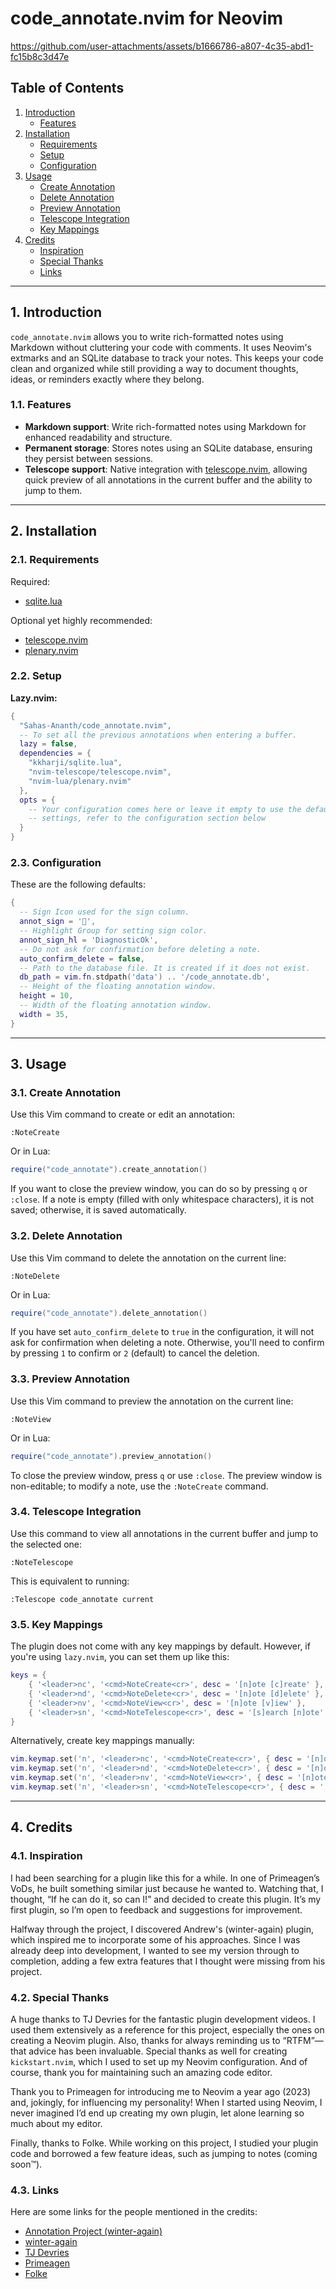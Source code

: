 # code_annotate.nvim for Neovim

https://github.com/user-attachments/assets/b1666786-a807-4c35-abd1-fc15b8c3d47e

## Table of Contents

1. [Introduction](#introduction)
    - [Features](#features)
2. [Installation](#installation)
    - [Requirements](#requirements)
    - [Setup](#setup)
    - [Configuration](#configuration)
3. [Usage](#usage)
    - [Create Annotation](#create-annotation)
    - [Delete Annotation](#delete-annotation)
    - [Preview Annotation](#preview-annotation)
    - [Telescope Integration](#telescope-integration)
    - [Key Mappings](#key-mappings)
4. [Credits](#credits)
    - [Inspiration](#inspiration)
    - [Special Thanks](#special-thanks)
    - [Links](#links)

---

## 1. Introduction

`code_annotate.nvim` allows you to write rich-formatted notes using Markdown without cluttering your code with comments. It uses Neovim's extmarks and an SQLite database to track your notes. This keeps your code clean and organized while still providing a way to document thoughts, ideas, or reminders exactly where they belong.

### 1.1. Features

- **Markdown support**: Write rich-formatted notes using Markdown for enhanced readability and structure.
- **Permanent storage**: Stores notes using an SQLite database, ensuring they persist between sessions.
- **Telescope support**: Native integration with [telescope.nvim](https://github.com/nvim-telescope/telescope.nvim), allowing quick preview of all annotations in the current buffer and the ability to jump to them.

---

## 2. Installation

### 2.1. Requirements

Required:

- [sqlite.lua](https://github.com/kkharji/sqlite.lua)

Optional yet highly recommended:

- [telescope.nvim](https://github.com/nvim-telescope/telescope.nvim)
- [plenary.nvim](https://github.com/nvim-lua/plenary.nvim)

### 2.2. Setup

**Lazy.nvim:**

```lua
{
  "Sahas-Ananth/code_annotate.nvim",
  -- To set all the previous annotations when entering a buffer.
  lazy = false,
  dependencies = { 
    "kkharji/sqlite.lua",
    "nvim-telescope/telescope.nvim",
    "nvim-lua/plenary.nvim"
  },
  opts = {
    -- Your configuration comes here or leave it empty to use the default
    -- settings, refer to the configuration section below
  }
}
```

### 2.3. Configuration

These are the following defaults:

```lua
{
  -- Sign Icon used for the sign column.
  annot_sign = '',
  -- Highlight Group for setting sign color.
  annot_sign_hl = 'DiagnosticOk',
  -- Do not ask for confirmation before deleting a note.
  auto_confirm_delete = false,
  -- Path to the database file. It is created if it does not exist.
  db_path = vim.fn.stdpath('data') .. '/code_annotate.db',
  -- Height of the floating annotation window.
  height = 10,
  -- Width of the floating annotation window.
  width = 35,
}
```

---

## 3. Usage

### 3.1. Create Annotation

Use this Vim command to create or edit an annotation:

```vim
:NoteCreate
```

Or in Lua:

```lua
require("code_annotate").create_annotation()
```

If you want to close the preview window, you can do so by pressing `q` or `:close`. If a note is empty (filled with only whitespace characters), it is not saved; otherwise, it is saved automatically.

### 3.2. Delete Annotation

Use this Vim command to delete the annotation on the current line:

```vim
:NoteDelete
```

Or in Lua:

```lua
require("code_annotate").delete_annotation()
```

If you have set `auto_confirm_delete` to `true` in the configuration, it will not ask for confirmation when deleting a note. Otherwise, you'll need to confirm by pressing `1` to confirm or `2` (default) to cancel the deletion.

### 3.3. Preview Annotation

Use this Vim command to preview the annotation on the current line:

```vim
:NoteView
```

Or in Lua:

```lua
require("code_annotate").preview_annotation()
```

To close the preview window, press `q` or use `:close`. The preview window is non-editable; to modify a note, use the `:NoteCreate` command.

### 3.4. Telescope Integration

Use this command to view all annotations in the current buffer and jump to the selected one:

```vim
:NoteTelescope
```

This is equivalent to running:

```vim
:Telescope code_annotate current
```

### 3.5. Key Mappings

The plugin does not come with any key mappings by default. However, if you're using `lazy.nvim`, you can set them up like this:

```lua
keys = {
    { '<leader>nc', '<cmd>NoteCreate<cr>', desc = '[n]ote [c]reate' },
    { '<leader>nd', '<cmd>NoteDelete<cr>', desc = '[n]ote [d]elete' },
    { '<leader>nv', '<cmd>NoteView<cr>', desc = '[n]ote [v]iew' },
    { '<leader>sn', '<cmd>NoteTelescope<cr>', desc = '[s]earch [n]ote' },
}
```

Alternatively, create key mappings manually:

```lua
vim.keymap.set('n', '<leader>nc', '<cmd>NoteCreate<cr>', { desc = '[n]ote [c]reate' })
vim.keymap.set('n', '<leader>nd', '<cmd>NoteDelete<cr>', { desc = '[n]ote [d]elete' })
vim.keymap.set('n', '<leader>nv', '<cmd>NoteView<cr>', { desc = '[n]ote [v]iew' })
vim.keymap.set('n', '<leader>sn', '<cmd>NoteTelescope<cr>', { desc = '[s]earch [n]ote' })
```

---

## 4. Credits

### 4.1. Inspiration

I had been searching for a plugin like this for a while. In one of Primeagen’s VoDs, he built something similar just because he wanted to. Watching that, I thought, “If he can do it, so can I!” and decided to create this plugin. It’s my first plugin, so I’m open to feedback and suggestions for improvement.

Halfway through the project, I discovered Andrew's (winter-again) plugin, which inspired me to incorporate some of his approaches. Since I was already deep into development, I wanted to see my version through to completion, adding a few extra features that I thought were missing from his project.

### 4.2. Special Thanks

A huge thanks to TJ Devries for the fantastic plugin development videos. I used them extensively as a reference for this project, especially the ones on creating a Neovim plugin. Also, thanks for always reminding us to “RTFM”—that advice has been invaluable. Special thanks as well for creating `kickstart.nvim`, which I used to set up my Neovim configuration. And of course, thank you for maintaining such an amazing code editor.

Thank you to Primeagen for introducing me to Neovim a year ago (2023) and, jokingly, for influencing my personality! When I started using Neovim, I never imagined I’d end up creating my own plugin, let alone learning so much about my editor.

Finally, thanks to Folke. While working on this project, I studied your plugin code and borrowed a few feature ideas, such as jumping to notes (coming soon™).

### 4.3. Links

Here are some links for the people mentioned in the credits:

- [Annotation Project (winter-again)](https://github.com/winter-again/annotate.nvim)
- [winter-again](https://github.com/winter-again)
- [TJ Devries](https://github.com/tjdevries)
- [Primeagen](https://github.com/theprimeagen)
- [Folke](https://github.com/folke)

